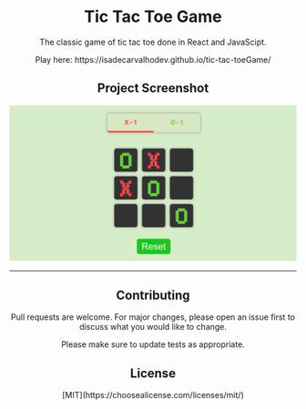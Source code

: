 <h1 align="center">Tic Tac Toe Game</h1>


<p align="center"> The classic game of tic tac toe done in React and JavaScipt. </p>

<p align="center"> Play here: https://isadecarvalhodev.github.io/tic-tac-toeGame/ </p>




<h2 align="center"> Project Screenshot </h2>


![The game:]( https://raw.githubusercontent.com/isadecarvalhodev/tic-tac-toeGame/master/tic-tac-toe-screen-shot.png)

__________________________________
<h2 align="center">Contributing </h2>

<p align="center"> Pull requests are welcome. For major changes, please open an issue first to discuss what you would like to change. </p>

<p align="center"> Please make sure to update tests as appropriate. </p>

<h2 align="center"> License </h2>

<p align="center"> [MIT](https://choosealicense.com/licenses/mit/) </p>
